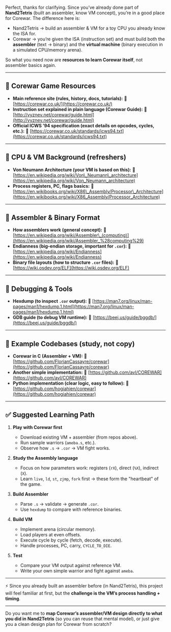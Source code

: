 Perfect, thanks for clarifying. Since you’ve already done part of **Nand2Tetris** (built an assembler, know VM concept), you’re in a good place for Corewar. The difference here is:

* Nand2Tetris → build an assembler & VM for a toy CPU you already know the ISA for.
* Corewar → you’re given the ISA (instruction set) and must build both the **assembler** (text → binary) and the **virtual machine** (binary execution in a simulated CPU/memory arena).

So what you need now are **resources to learn Corewar itself**, not assembler basics again.

---

## 📘 Corewar Game Resources

* **Main reference site (rules, history, docs, tutorials):**
  🔗 [https://corewar.co.uk/](https://corewar.co.uk/)
* **Instruction set explained in plain language (Corewar Guide):**
  🔗 [http://vyznev.net/corewar/guide.html](http://vyznev.net/corewar/guide.html)
* **Official ICWS ’94 specification (exact details on opcodes, cycles, etc.):**
  🔗 [https://corewar.co.uk/standards/icws94.txt](https://corewar.co.uk/standards/icws94.txt)

---

## 📗 CPU & VM Background (refreshers)

* **Von Neumann Architecture (your VM is based on this):**
  🔗 [https://en.wikipedia.org/wiki/Von\_Neumann\_architecture](https://en.wikipedia.org/wiki/Von_Neumann_architecture)
* **Process registers, PC, flags basics:**
  🔗 [https://en.wikibooks.org/wiki/X86\_Assembly/Processor\_Architecture](https://en.wikibooks.org/wiki/X86_Assembly/Processor_Architecture)

---

## 📙 Assembler & Binary Format

* **How assemblers work (general concept):**
  🔗 [https://en.wikipedia.org/wiki/Assembler\_(computing)](https://en.wikipedia.org/wiki/Assembler_%28computing%29)
* **Endianness (big-endian storage, important for `.cor`):**
  🔗 [https://en.wikipedia.org/wiki/Endianness](https://en.wikipedia.org/wiki/Endianness)
* **Binary file layouts (how to structure `.cor` files):**
  🔗 [https://wiki.osdev.org/ELF](https://wiki.osdev.org/ELF)

---

## 📒 Debugging & Tools

* **Hexdump (to inspect `.cor` output):**
  🔗 [https://man7.org/linux/man-pages/man1/hexdump.1.html](https://man7.org/linux/man-pages/man1/hexdump.1.html)
* **GDB guide (to debug VM runtime):**
  🔗 [https://beej.us/guide/bggdb/](https://beej.us/guide/bggdb/)

---

## 📕 Example Codebases (study, not copy)

* **Corewar in C (Assembler + VM):**
  🔗 [https://github.com/FlorianCassayre/corewar](https://github.com/FlorianCassayre/corewar)
* **Another simple implementation:**
  🔗 [https://github.com/avl/COREWAR](https://github.com/avl/COREWAR)
* **Python implementation (clear logic, easy to follow):**
  🔗 [https://github.com/hogiahien/corewar](https://github.com/hogiahien/corewar)

---

## ✅ Suggested Learning Path

1. **Play with Corewar first**

   * Download existing VM + assembler (from repos above).
   * Run sample warriors (`ameba.s`, etc.).
   * Observe how `.s` → `.cor` → VM fight works.

2. **Study the Assembly language**

   * Focus on how parameters work: registers (`rX`), direct (`%X`), indirect (`X`).
   * Learn `live`, `ld`, `st`, `zjmp`, `fork` first → these form the "heartbeat" of the game.

3. **Build Assembler**

   * Parse `.s` → validate → generate `.cor`.
   * Use `hexdump` to compare with reference binaries.

4. **Build VM**

   * Implement arena (circular memory).
   * Load players at even offsets.
   * Execute cycle by cycle (fetch, decode, execute).
   * Handle processes, PC, carry, `CYCLE_TO_DIE`.

5. **Test**

   * Compare your VM output against reference VM.
   * Write your own simple warrior and fight against `ameba`.

---

⚡ Since you already built an assembler before (in Nand2Tetris), this project will feel familiar at first, but the **challenge is the VM’s process handling + timing**.

---

Do you want me to **map Corewar’s assembler/VM design directly to what you did in Nand2Tetris** (so you can reuse that mental model), or just give you a clean design plan for Corewar from scratch?

